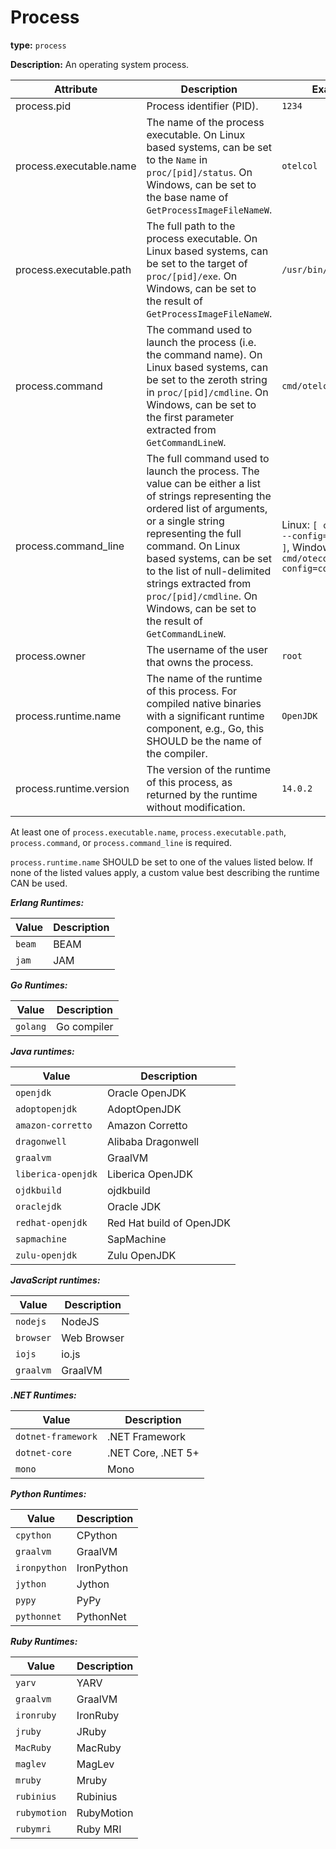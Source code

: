 # Process

**type:** `process`

**Description:** An operating system process.

| Attribute  | Description  | Example  | Required |
|---|---|---|--|
| process.pid | Process identifier (PID). | `1234` | Yes |
| process.executable.name | The name of the process executable. On Linux based systems, can be set to the `Name` in `proc/[pid]/status`. On Windows, can be set to the base name of `GetProcessImageFileNameW`. | `otelcol` | See below |
| process.executable.path | The full path to the process executable. On Linux based systems, can be set to the target of `proc/[pid]/exe`. On Windows, can be set to the result of `GetProcessImageFileNameW`. | `/usr/bin/cmd/otelcol` | See below |
| process.command | The command used to launch the process (i.e. the command name). On Linux based systems, can be set to the zeroth string in `proc/[pid]/cmdline`. On Windows, can be set to the first parameter extracted from `GetCommandLineW`. | `cmd/otelcol` | See below |
| process.command_line | The full command used to launch the process. The value can be either a list of strings representing the ordered list of arguments, or a single string representing the full command. On Linux based systems, can be set to the list of null-delimited strings extracted from `proc/[pid]/cmdline`. On Windows, can be set to the result of `GetCommandLineW`. | Linux: `[ cmd/otecol, --config=config.yaml ]`, Windows: `cmd/otecol --config=config.yaml` | See below |
| process.owner | The username of the user that owns the process. | `root` | No |
| process.runtime.name | The name of the runtime of this process. For compiled native binaries with a significant runtime component, e.g., Go, this SHOULD be the name of the compiler. | `OpenJDK` | No |
| process.runtime.version | The version of the runtime of this process, as returned by the runtime without modification. | `14.0.2` | No |

At least one of `process.executable.name`, `process.executable.path`, `process.command`, or `process.command_line` is required.

`process.runtime.name` SHOULD be set to one of the values listed below.
If none of the listed values apply, a custom value best describing the runtime CAN be used.

***Erlang Runtimes:***

| Value | Description |
| --- | --- |
| `beam` | BEAM |
| `jam` | JAM |

***Go Runtimes:***

| Value | Description |
| --- | --- |
| `golang` | Go compiler |

***Java runtimes:***

| Value | Description |
| --- | --- |
| `openjdk` | Oracle OpenJDK |
| `adoptopenjdk` | AdoptOpenJDK |
| `amazon-corretto` | Amazon Corretto |
| `dragonwell` | Alibaba Dragonwell |
| `graalvm` | GraalVM |
| `liberica-openjdk` | Liberica OpenJDK |
| `ojdkbuild` | ojdkbuild |
| `oraclejdk` | Oracle JDK |
| `redhat-openjdk` | Red Hat build of OpenJDK |
| `sapmachine` | SapMachine |
| `zulu-openjdk` | Zulu OpenJDK |

***JavaScript runtimes:***

| Value | Description |
| --- | --- |
| `nodejs` | NodeJS |
| `browser` | Web Browser |
| `iojs` | io.js |
| `graalvm` | GraalVM |

***.NET Runtimes:***

| Value | Description |
| --- | --- |
| `dotnet-framework` | .NET Framework |
| `dotnet-core` | .NET Core, .NET 5+ |
| `mono` | Mono |

***Python Runtimes:***

| Value | Description |
| --- | --- |
| `cpython` | CPython |
| `graalvm` | GraalVM |
| `ironpython` | IronPython |
| `jython` | Jython |
| `pypy` | PyPy|
| `pythonnet` | PythonNet |

***Ruby Runtimes:***

| Value | Description |
| --- | --- |
| `yarv` | YARV |
| `graalvm` | GraalVM |
| `ironruby` | IronRuby |
| `jruby` | JRuby |
| `MacRuby` | MacRuby |
| `maglev` | MagLev |
| `mruby` | Mruby |
| `rubinius` | Rubinius |
| `rubymotion` | RubyMotion |
| `rubymri` | Ruby MRI |
